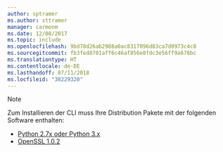 ```yaml
---
author: sptramer
ms.author: sttramer
manager: carmonm
ms.date: 12/08/2017
ms.topic: include
ms.openlocfilehash: 9bd78d26ab2988a0ac8317096d83ca7d0973c4c8
ms.sourcegitcommit: fb3fed8701aff6c46af856e8fdc3e56ff9a678bc
ms.translationtype: HT
ms.contentlocale: de-DE
ms.lasthandoff: 07/11/2018
ms.locfileid: "38229320"
---
```

> [!NOTE]
> Zum Installieren der CLI muss Ihre Distribution Pakete mit der folgenden Software enthalten:
> * [Python 2.7x oder Python 3.x](https://www.python.org/downloads/)
> * [OpenSSL 1.0.2](https://www.openssl.org/source/)
